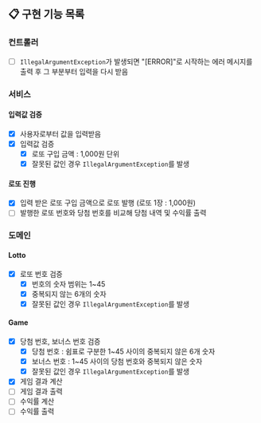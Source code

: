 ## 📋 구현 기능 목록

### 컨트롤러
- [ ] `IllegalArgumentException`가 발생되면 "[ERROR]"로 시작하는 에러 메시지를 출력 후 그 부분부터 입력을 다시 받음

### 서비스

#### 입력값 검증

- [x] 사용자로부터 값을 입력받음
- [x] 입력값 검증
    - [x] 로또 구입 금액 : 1,000원 단위
    - [x] 잘못된 값인 경우 `IllegalArgumentException`를 발생

#### 로또 진행

- [x] 입력 받은 로또 구입 금액으로 로또 발행 (로또 1장 : 1,000원)
- [ ] 발행한 로또 번호와 당첨 번호를 비교해 당첨 내역 및 수익률 출력

### 도메인

#### Lotto

- [x] 로또 번호 검증
    - [x] 번호의 숫자 범위는 1~45
    - [x] 중복되지 않는 6개의 숫자
    - [x] 잘못된 값인 경우 `IllegalArgumentException`를 발생

#### Game

- [x] 당첨 번호, 보너스 번호 검증
    - [x] 당첨 번호 : 쉼표로 구분한 1~45 사이의 중복되지 않은 6개 숫자
    - [x] 보너스 번호 : 1~45 사이의 당첨 번호와 중복되지 않은 숫자
    - [x] 잘못된 값인 경우 `IllegalArgumentException`를 발생
- [x] 게임 결과 계산
- [ ] 게임 결과 출력
- [ ] 수익률 계산
- [ ] 수익률 출력